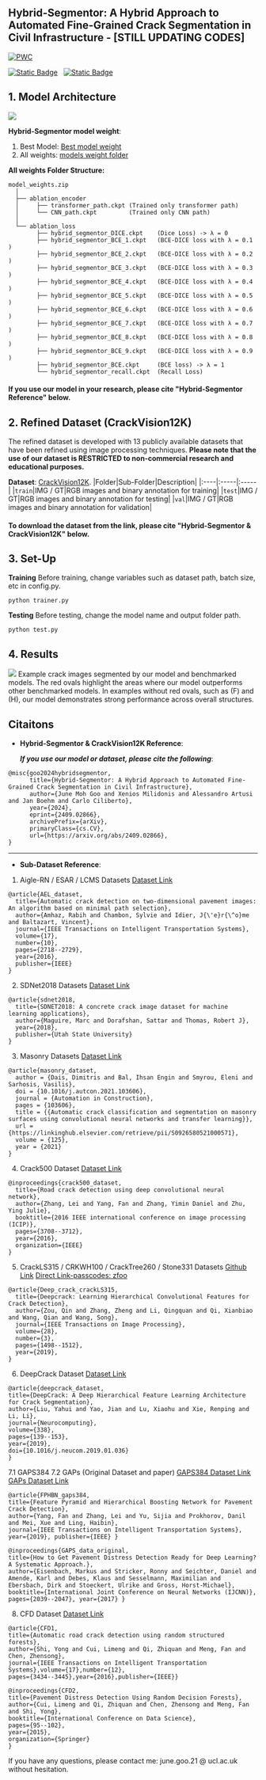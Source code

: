 ## 	Hybrid-Segmentor: A Hybrid Approach to Automated Fine-Grained Crack Segmentation in Civil Infrastructure - [STILL UPDATING CODES]
[![PWC](https://img.shields.io/endpoint.svg?url=https://paperswithcode.com/badge/hybrid-segmentor-a-hybrid-approach-to/crack-segmentation-on-crackvision12k)](https://paperswithcode.com/sota/crack-segmentation-on-crackvision12k?p=hybrid-segmentor-a-hybrid-approach-to)

[![Static Badge](https://img.shields.io/badge/Paper-arXiv-red)](https://arxiv.org/abs/2409.02866) &nbsp;
[![Static Badge](https://img.shields.io/badge/Dataset-CrackVision12K-green)](https://rdr.ucl.ac.uk/articles/dataset/CrackVision12K/26946472?file=49023628) &nbsp;

## 1. Model Architecture
![](./figures/model_architecture.png)

**Hybrid-Segmentor model weight**: 

1. Best Model: [Best model weight](https://1drv.ms/u/s!AtFigR8so_Ssr74icViwvNvnpzdbVg?e=JB4dEO)
2. All weights: [models weight folder](https://1drv.ms/u/s!AtFigR8so_Ssr74kDbpbEjUGqx1Z3A?e=uhRgPu)
   
**All weights Folder Structure:**
```
model_weights.zip
  │
  ├── ablation_encoder
  │     ├── transformer_path.ckpt (Trained only transformer path)
  │     └── CNN_path.ckpt         (Trained only CNN path)
  │
  └── ablation_loss
        ├── hybrid_segmentor_DICE.ckpt    (Dice Loss) -> λ = 0
        ├── hybrid_segmentor_BCE_1.ckpt   (BCE-DICE loss with λ = 0.1 ) 
        ├── hybrid_segmentor_BCE_2.ckpt   (BCE-DICE loss with λ = 0.2 )
        ├── hybrid_segmentor_BCE_3.ckpt   (BCE-DICE loss with λ = 0.3 )
        ├── hybrid_segmentor_BCE_4.ckpt   (BCE-DICE loss with λ = 0.4 )
        ├── hybrid_segmentor_BCE_5.ckpt   (BCE-DICE loss with λ = 0.5 )
        ├── hybrid_segmentor_BCE_6.ckpt   (BCE-DICE loss with λ = 0.6 )
        ├── hybrid_segmentor_BCE_7.ckpt   (BCE-DICE loss with λ = 0.7 )
        ├── hybrid_segmentor_BCE_8.ckpt   (BCE-DICE loss with λ = 0.8 )
        ├── hybrid_segmentor_BCE_9.ckpt   (BCE-DICE loss with λ = 0.9 )
        ├── hybrid_segmentor_BCE.ckpt     (BCE loss) -> λ = 1
        └── hybrid_segmentor_recall.ckpt  (Recall Loss)
```
#### If you use our model in your research, please cite "Hybrid-Segmentor Reference" below.

## 2. Refined Dataset (CrackVision12K)
The refined dataset is developed with 13 publicly available datasets that have been refined using image processing techniques.
**Please note that the use of our dataset is RESTRICTED to non-commercial research and educational purposes.**

**Dataset**: [CrackVision12K](https://rdr.ucl.ac.uk/articles/dataset/CrackVision12K/26946472?file=49023628).
|Folder|Sub-Folder|Description|
|:----|:-----|:-----|
|`train`|IMG / GT|RGB images and binary annotation for training|
|`test`|IMG / GT|RGB images and binary annotation for testing|
|`val`|IMG / GT|RGB images and binary annotation for validation|

#### To download the dataset from the link, please cite "Hybrid-Segmentor & CrackVision12K" below.

## 3. Set-Up
**Training**
Before training, change variables such as dataset path, batch size, etc in config.py. 
```
python trainer.py
```

**Testing**
Before testing, change the model name and output folder path.
```
python test.py
```
## 4. Results
![](./figures/figure_5.png)
Example crack images segmented by our model and benchmarked models. The red ovals highlight the areas where our model outperforms other benchmarked models. In examples without red ovals, such as (F) and (H), our model demonstrates strong performance across overall structures.

## Citaitons
 - **Hybrid-Segmentor & CrackVision12K Reference**:
   
   ***If you use our model or dataset, please cite the following***:
```
@misc{goo2024hybridsegmentor,
      title={Hybrid-Segmentor: A Hybrid Approach to Automated Fine-Grained Crack Segmentation in Civil Infrastructure}, 
      author={June Moh Goo and Xenios Milidonis and Alessandro Artusi and Jan Boehm and Carlo Ciliberto},
      year={2024},
      eprint={2409.02866},
      archivePrefix={arXiv},
      primaryClass={cs.CV},
      url={https://arxiv.org/abs/2409.02866}, 
}
```

---
 - **Sub-Dataset Reference**:
1. Aigle-RN / ESAR / LCMS Datasets [Dataset Link](https://www.irit.fr/~Sylvie.Chambon/Crack_Detection_Database.html)
```
@article{AEL_dataset,
  title={Automatic crack detection on two-dimensional pavement images: An algorithm based on minimal path selection},
  author={Amhaz, Rabih and Chambon, Sylvie and Idier, J{\'e}r{\^o}me and Baltazart, Vincent},
  journal={IEEE Transactions on Intelligent Transportation Systems},
  volume={17},
  number={10},
  pages={2718--2729},
  year={2016},
  publisher={IEEE}
}
```
2. SDNet2018 Datasets [Dataset Link](https://digitalcommons.usu.edu/all_datasets/48/)
```
@article{sdnet2018,
  title={SDNET2018: A concrete crack image dataset for machine learning applications},
  author={Maguire, Marc and Dorafshan, Sattar and Thomas, Robert J},
  year={2018},
  publisher={Utah State University}
}
```
3. Masonry Datasets [Dataset Link](https://github.com/dimitrisdais/crack_detection_CNN_masonry)
```
@article{masonry_dataset,
  author = {Dais, Dimitris and Bal, Ihsan Engin and Smyrou, Eleni and Sarhosis, Vasilis},
  doi = {10.1016/j.autcon.2021.103606},
  journal = {Automation in Construction},
  pages = {103606},
  title = {{Automatic crack classification and segmentation on masonry surfaces using convolutional neural networks and transfer learning}},
  url = {https://linkinghub.elsevier.com/retrieve/pii/S0926580521000571},
  volume = {125},
  year = {2021}
}
```
4. Crack500 Dataset [Dataset Link](https://github.com/fyangneil/pavement-crack-detection)
```
@inproceedings{crack500_dataset,
  title={Road crack detection using deep convolutional neural network},
  author={Zhang, Lei and Yang, Fan and Zhang, Yimin Daniel and Zhu, Ying Julie},
  booktitle={2016 IEEE international conference on image processing (ICIP)},
  pages={3708--3712},
  year={2016},
  organization={IEEE}
}
```
5. CrackLS315 / CRKWH100 / CrackTree260 / Stone331 Datasets [Github Link](https://github.com/qinnzou/DeepCrack) [Direct Link-passcodes: zfoo](https://pan.baidu.com/s/1PWiBzoJlc8qC8ffZu2Vb8w)
```
@article{Deep_crack_crackLS315,
  title={Deepcrack: Learning Hierarchical Convolutional Features for Crack Detection},
  author={Zou, Qin and Zhang, Zheng and Li, Qingquan and Qi, Xianbiao and Wang, Qian and Wang, Song},
  journal={IEEE Transactions on Image Processing},
  volume={28},
  number={3},
  pages={1498--1512},
  year={2019},
}
```
6. DeepCrack Dataset [Dataset Link](https://github.com/yhlleo/DeepCrack)
```
@article{deepcrack_dataset,
title={DeepCrack: A Deep Hierarchical Feature Learning Architecture for Crack Segmentation},
author={Liu, Yahui and Yao, Jian and Lu, Xiaohu and Xie, Renping and Li, Li},
journal={Neurocomputing},
volume={338},
pages={139--153},
year={2019},
doi={10.1016/j.neucom.2019.01.036}
}
```
7.1 GAPS384 7.2 GAPs (Original Dataset and paper) [GAPS384 Dataset Link](https://github.com/fyangneil/pavement-crack-detection) [GAPs Dataset Link](https://www.tu-ilmenau.de/neurob/data-sets-code/german-asphalt-pavement-distress-dataset-gaps)
```
@article{FPHBN_gaps384,
title={Feature Pyramid and Hierarchical Boosting Network for Pavement Crack Detection},
author={Yang, Fan and Zhang, Lei and Yu, Sijia and Prokhorov, Danil and Mei, Xue and Ling, Haibin},
journal={IEEE Transactions on Intelligent Transportation Systems}, year={2019}, publisher={IEEE} }

@inproceedings{GAPS_data_original,
title={How to Get Pavement Distress Detection Ready for Deep Learning? A Systematic Approach.},
author={Eisenbach, Markus and Stricker, Ronny and Seichter, Daniel and Amende, Karl and Debes, Klaus and Sesselmann, Maximilian and Ebersbach, Dirk and Stoeckert, Ulrike and Gross, Horst-Michael},
booktitle={International Joint Conference on Neural Networks (IJCNN)}, pages={2039--2047}, year={2017} }
```
8. CFD Dataset [Dataset Link](https://github.com/cuilimeng/CrackForest-dataset)
```
@article{CFD1,
title={Automatic road crack detection using random structured forests},
author={Shi, Yong and Cui, Limeng and Qi, Zhiquan and Meng, Fan and Chen, Zhensong},
journal={IEEE Transactions on Intelligent Transportation Systems},volume={17},number={12},
pages={3434--3445},year={2016},publisher={IEEE}}

@inproceedings{CFD2,
title={Pavement Distress Detection Using Random Decision Forests},
author={Cui, Limeng and Qi, Zhiquan and Chen, Zhensong and Meng, Fan and Shi, Yong},
booktitle={International Conference on Data Science},
pages={95--102},
year={2015},
organization={Springer}
}
```

If you have any questions, please contact me: june.goo.21 @ ucl.ac.uk without hesitation.
